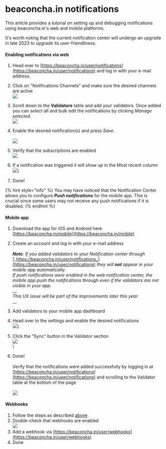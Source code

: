 # beaconcha.in notifications

This article provides a tutorial on setting up and debugging notifications using beaconcha.in's web and mobile platforms.&#x20;

It's worth noting that the current notification center will undergo an upgrade in late 2023 to upgrade its user-friendliness.

#### Enabling notifications via web

1. Head over to [https://beaconcha.in/user/notifications](https://beaconcha.in/user/notifications) and log in with your e-mail address.
2. Click on "Notifications Channels" and make sure the desired channels are active\
   ![](<../.gitbook/assets/image (22).png>)
3. Scroll down to the **Validators** table and add your validators. Once added you can _select all_ and bulk edit the notifications by clicking _Manage selected_.\
   ![](<../.gitbook/assets/image (14).png>)
4. Enable the desired notification(s) and press _Save_.\
   \
   ![](<../.gitbook/assets/image (24).png>)
5. Verify that the subscriptions are enabled\
   ![](<../.gitbook/assets/image (23) (1).png>)
6. If a notification was triggered it will show up in the Most recent column\
   ![](<../.gitbook/assets/image (13).png>)\

7. Done!

{% hint style="info" %}
You may have noticed that the Notification Center allows you to configure _**Push notifications**_ for the mobile app. This is crucial since some users may not receive any push notifications if it is disabled.
{% endhint %}



#### Mobile app

1. Download the app for iOS and Android here [https://beaconcha.in/mobile](https://beaconcha.in/mobile)
2. Create an account and log in with your e-mail address\
   \
   _**Note**: If you added validators to your Notification center through_ [_https://beaconcha.in/user/notifications_](https://beaconcha.in/user/notifications) _they will **not** appear in your mobile app automatically._\
   _If push notifications were enabled in the web notification center, the mobile app push the notifications through even if the validators are not visible in your app._\
   __\
   _This UX issue will be part of the improvements later this year._\
   __
3. Add validators to your mobile app dashboard&#x20;
4. Head over to the settings and enable the desired notifications\
   ![](<../.gitbook/assets/image (30).png>)\

5. Click the "Sync" button in the Validator section\
   &#x20; ![](<../.gitbook/assets/image (25).png>)\
   \

6. Done!\
   \
   Verify that the notifications were added successfully by logging in at [https://beaconcha.in/user/notifications](https://beaconcha.in/user/notifications) and scrolling to the Validator table at the bottom of the page\
   \
   ![](<../.gitbook/assets/image (23).png>)



#### Webhooks

1. Follow the steps as described [above](https://kb.beaconcha.in/beaconcha.in-explorer/beaconcha.in-notifications#enabling-notifications-via-web).
2. Double-check that webhooks are enabled\
   ![](<../.gitbook/assets/image (11).png>)
3. Add a webhook via [https://beaconcha.in/user/webhooks](https://beaconcha.in/user/webhooks)
4. Done

